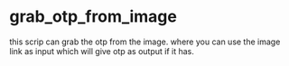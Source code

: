 # grab_otp_from_image
this scrip can grab the otp from the image. where you can use the image link as input which will give otp as output if it has.
